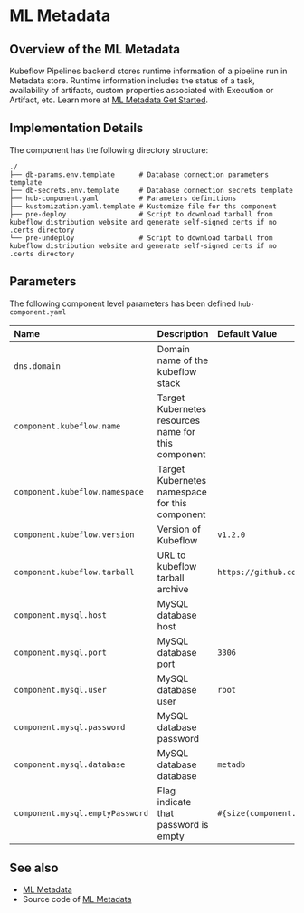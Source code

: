 # ML Metadata

## Overview of the ML Metadata

Kubeflow Pipelines backend stores runtime information of a pipeline run in Metadata store. Runtime information includes the status of a task, availability of artifacts, custom properties associated with Execution or Artifact, etc. Learn more at [ML Metadata Get Started](https://github.com/google/ml-metadata/blob/master/g3doc/get_started.md).

## Implementation Details

The component has the following directory structure:

```text
./
├── db-params.env.template      # Database connection parameters template
├── db-secrets.env.template     # Database connection secrets template
├── hub-component.yaml          # Parameters definitions
├── kustomization.yaml.template # Kustomize file for ths component
├── pre-deploy                  # Script to download tarball from kubeflow distribution website and generate self-signed certs if no .certs directory
└── pre-undeploy                # Script to download tarball from kubeflow distribution website and generate self-signed certs if no .certs directory
```

## Parameters

The following component level parameters has been defined `hub-component.yaml`

| Name | Description | Default Value |
| :--- | :---        | :---          |
| `dns.domain` | Domain name of the kubeflow stack | |
| `component.kubeflow.name` | Target Kubernetes resources name for this component | |
| `component.kubeflow.namespace` | Target Kubernetes namespace for this component | |
| `component.kubeflow.version` | Version of Kubeflow | `v1.2.0` |
| `component.kubeflow.tarball` | URL to kubeflow tarball archive | `https://github.com/kubeflow/manifests/archive/${component.kubeflow.version}.tar.gz` |
| `component.mysql.host` | MySQL database host | |
| `component.mysql.port` | MySQL database port | `3306` |
| `component.mysql.user` | MySQL database user | `root` |
| `component.mysql.password` | MySQL database password | |
| `component.mysql.database` | MySQL database database | `metadb` |
| `component.mysql.emptyPassword` | Flag indicate that password is empty | `#{size(component.mysql.password) == 0}` |

## See also

- [ML Metadata](https://www.kubeflow.org/docs/components/pipelines/concepts/metadata/)
- Source code of [ML Metadata](https://github.com/google/ml-metadata)
